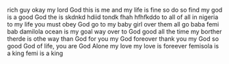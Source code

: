 rich guy
okay my lord God
this is me and my life is fine so do so find
my god is a good God
the is  skdnkd
hdiid tondk fhah
hfhfkddo
to all of all in nigeria
to my life you must obey God
go to my baby girl over them all
go baba femi bab damilola
ocean is my goal way
over to God 
good all the time my borther therde is othe way than God 
for you my God foreover thank you my God
so good God of life, you are God Alone
my love my love is foreever
femisola is a king femi is a king
